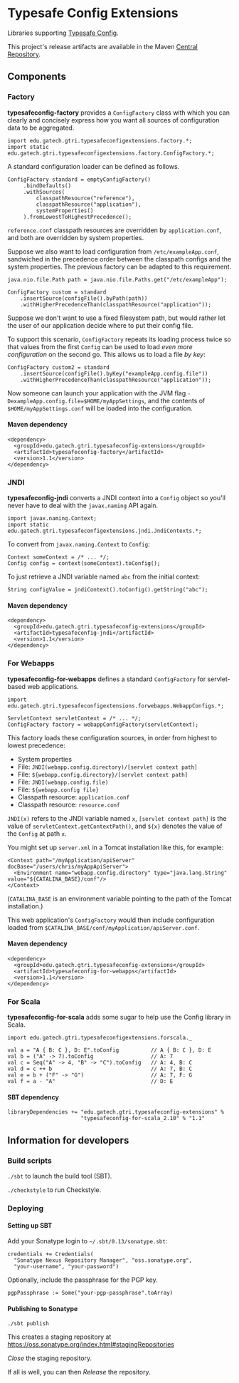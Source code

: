 # Typesafe Config Extensions

Libraries supporting [Typesafe Config](https://github.com/typesafehub/config).

This project's release artifacts are available in the Maven
[Central Repository](http://search.maven.org/#search%7Cga%7C1%7Cg%3Aedu.gatech.gtri.typesafeconfig-extensions).

## Components

### Factory

**typesafeconfig-factory** provides a `ConfigFactory` class with which you can clearly and
concisely express how you want all sources of configuration data to be aggregated.

```
import edu.gatech.gtri.typesafeconfigextensions.factory.*;
import static edu.gatech.gtri.typesafeconfigextensions.factory.ConfigFactory.*;
```

A standard configuration loader can be defined as follows.

```
ConfigFactory standard = emptyConfigFactory()
     .bindDefaults()
     .withSources(
         classpathResource("reference"),
         classpathResource("application"),
         systemProperties()
     ).fromLowestToHighestPrecedence();
```

`reference.conf` classpath resources are overridden by `application.conf`, and both are
overridden by system properties.

Suppose we also want to load configuration from `/etc/exampleApp.conf`, sandwiched in the
precedence order between the classpath configs and the system properties. The previous factory
can be adapted to this requirement.

```
java.nio.file.Path path = java.nio.file.Paths.get("/etc/exampleApp");

ConfigFactory custom = standard
    .insertSource(configFile().byPath(path))
    .withHigherPrecedenceThan(classpathResource("application"));
```

Suppose we don't want to use a fixed filesystem path, but would rather let the user of our
application decide where to put their config file.

To support this scenario, `ConfigFactory` repeats its loading process twice so that values
from the first `Config` can be used to load *even more configuration* on the second go.
This allows us to load a file *by key*:

```
ConfigFactory custom2 = standard
    .insertSource(configFile().byKey("exampleApp.config.file"))
    .withHigherPrecedenceThan(classpathResource("application"));
```

Now someone can launch your application with the JVM flag
`-DexampleApp.config.file=$HOME/myAppSettings`, and the contents of
`$HOME/myAppSettings.conf` will be loaded into the configuration.

#### Maven dependency

```
<dependency>
  <groupId>edu.gatech.gtri.typesafeconfig-extensions</groupId>
  <artifactId>typesafeconfig-factory</artifactId>
  <version>1.1</version>
</dependency>
```

### JNDI

**typesafeconfig-jndi** converts a JNDI context into a `Config` object so you'll never have
to deal with the `javax.naming` API again.

```
import javax.naming.Context;
import static edu.gatech.gtri.typesafeconfigextensions.jndi.JndiContexts.*;
```

To convert from `javax.naming.Context` to `Config`:

```
Context someContext = /* ... */;
Config config = context(someContext).toConfig();
```

To just retrieve a JNDI variable named `abc` from the initial context:

```
String configValue = jndiContext().toConfig().getString("abc");
```

#### Maven dependency

```
<dependency>
  <groupId>edu.gatech.gtri.typesafeconfig-extensions</groupId>
  <artifactId>typesafeconfig-jndi</artifactId>
  <version>1.1</version>
</dependency>
```

### For Webapps

**typesafeconfig-for-webapps** defines a standard `ConfigFactory` for servlet-based
web applications.

```
import edu.gatech.gtri.typesafeconfigextensions.forwebapps.WebappConfigs.*;
```

```
ServletContext servletContext = /* ... */;
ConfigFactory factory = webappConfigFactory(servletContext);
```

This factory loads these configuration sources, in order from highest to lowest precedence:

* System properties
* File: `JNDI(webapp.config.directory)/[servlet context path]`
* File: `${webapp.config.directory}/[servlet context path]`
* File: `JNDI(webapp.config.file)`
* File: `${webapp.config file}`
* Classpath resource: `application.conf`
* Classpath resource: `resource.conf`

`JNDI(x)` refers to the JNDI variable named `x`, `[servlet context path]` is the value of
`servletContext.getContextPath()`, and `${x}` denotes the value of the `Config` at path `x`.

You might set up `server.xml` in a Tomcat installation like this, for example:

```
<Context path="/myApplication/apiServer" docBase="/users/chris/myAppApiServer">
  <Environment name="webapp.config.directory" type="java.lang.String" value="${CATALINA_BASE}/conf"/>
</Context>
```

(`CATALINA_BASE` is an environment variable pointing to the path of the Tomcat installation.)

This web application's `ConfigFactory` would then include configuration loaded from
`$CATALINA_BASE/conf/myApplication/apiServer.conf`.

#### Maven dependency


```
<dependency>
  <groupId>edu.gatech.gtri.typesafeconfig-extensions</groupId>
  <artifactId>typesafeconfig-for-webapps</artifactId>
  <version>1.1</version>
</dependency>
```

### For Scala

**typesafeconfig-for-scala** adds some sugar to help use the Config library in Scala.

```
import edu.gatech.gtri.typesafeconfigextensions.forscala._
```

```
val a = "A { B: C }, D: E".toConfig          // A { B: C }, D: E
val b = ("A" -> 7).toConfig                  // A: 7
val c = Seq("A" -> 4, "B" -> "C").toConfig   // A: 4, B: C
val d = c ++ b                               // A: 7, B: C
val e = b + ("F" -> "G")                     // A: 7, F: G
val f = a - "A"                              // D: E
```

#### SBT dependency

```
libraryDependencies += "edu.gatech.gtri.typesafeconfig-extensions" %
                       "typesafeconfig-for-scala_2.10" % "1.1"
```

## Information for developers

### Build scripts

`./sbt` to launch the build tool (SBT).

`./checkstyle` to run Checkstyle.

### Deploying

#### Setting up SBT

Add your Sonatype login to `~/.sbt/0.13/sonatype.sbt`:

```
credentials += Credentials(
  "Sonatype Nexus Repository Manager", "oss.sonatype.org",
  "your-username", "your-password")
```

Optionally, include the passphrase for the PGP key.

```
pgpPassphrase := Some("your-pgp-passphrase".toArray)
```

#### Publishing to Sonatype

`./sbt publish`

This creates a staging repository at
https://oss.sonatype.org/index.html#stagingRepositories

*Close* the staging repository.

If all is well, you can then *Release* the repository.

